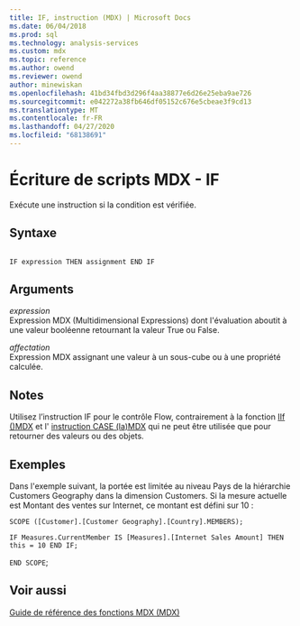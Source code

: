 ```yaml
---
title: IF, instruction (MDX) | Microsoft Docs
ms.date: 06/04/2018
ms.prod: sql
ms.technology: analysis-services
ms.custom: mdx
ms.topic: reference
ms.author: owend
ms.reviewer: owend
author: minewiskan
ms.openlocfilehash: 41bd34fbd3d296f4aa38877e6d26e25eba9ae726
ms.sourcegitcommit: e042272a38fb646df05152c676e5cbeae3f9cd13
ms.translationtype: MT
ms.contentlocale: fr-FR
ms.lasthandoff: 04/27/2020
ms.locfileid: "68138691"
---
```

# <a name="mdx-scripting---if"></a>Écriture de scripts MDX - IF


  Exécute une instruction si la condition est vérifiée.  
  
## <a name="syntax"></a>Syntaxe  
  
```  
  
IF expression THEN assignment END IF  
```  
  
## <a name="arguments"></a>Arguments  
 *expression*  
 Expression MDX (Multidimensional Expressions) dont l'évaluation aboutit à une valeur booléenne retournant la valeur True ou False.  
  
 *affectation*  
 Expression MDX assignant une valeur à un sous-cube ou à une propriété calculée.  
  
## <a name="remarks"></a>Notes  
 Utilisez l’instruction IF pour le contrôle Flow, contrairement à la fonction [IIf &#40;&#41;MDX](../mdx/iif-mdx.md) et l' [instruction CASE &#40;la&#41;MDX](../mdx/case-statement-mdx.md) qui ne peut être utilisée que pour retourner des valeurs ou des objets.  
  
## <a name="examples"></a>Exemples  
 Dans l'exemple suivant, la portée est limitée au niveau Pays de la hiérarchie Customers Geography dans la dimension Customers. Si la mesure actuelle est Montant des ventes sur Internet, ce montant est défini sur 10 :  
  
 `SCOPE ([Customer].[Customer Geography].[Country].MEMBERS);`  
  
 `IF Measures.CurrentMember IS [Measures].[Internet Sales Amount] THEN this = 10 END IF;`  
  
 `END SCOPE`;  
  
## <a name="see-also"></a>Voir aussi  
 [Guide de référence des fonctions MDX &#40;MDX&#41;](../mdx/mdx-function-reference-mdx.md)  
  
  
